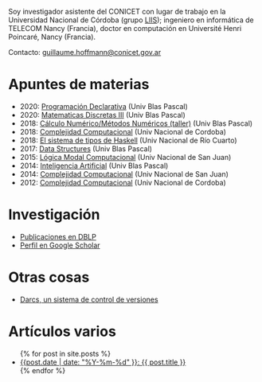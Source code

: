 Soy investigador asistente del CONICET con lugar de trabajo en la
Universidad Nacional de Córdoba (grupo [LIIS](https://liisgroup.github.io/));
ingeniero en informática de TELECOM Nancy (Francia), doctor en computación en Université Henri Poincaré, Nancy (Francia).

Contacto: <guillaume.hoffmann@conicet.gov.ar>

# Apuntes de materias

* 2020: [Programación Declarativa](pd20) (Univ Blas Pascal)
* 2020: [Matematicas Discretas III](md20) (Univ Blas Pascal)
* 2018: [Cálculo Numérico/Métodos Numéricos (taller)](2018_mn) (Univ Blas Pascal)
* 2018: [Complejidad Computacional](2018_cc) (Univ Nacional de Cordoba)
* 2018: [El sistema de tipos de Haskell](2018_rio_haskell) (Univ Nacional de Río Cuarto)
* 2017: [Data Structures](2017_ds) (Univ Blas Pascal)
* 2015: [Lógica Modal Computacional](2015_logicas_modales) (Univ Nacional de San Juan)
* 2014: [Inteligencia Artificial](2014_ia) (Univ Blas Pascal)
* 2014: [Complejidad Computacional](2014_cc) (Univ Nacional de San Juan)
* 2012: [Complejidad Computacional](2012_cc) (Univ Nacional de Cordoba)

# Investigación

* [Publicaciones en DBLP](https://dblp.uni-trier.de/pid/35/341-1.html)
* [Perfil en Google Scholar](https://scholar.google.com.ar/citations?user=d0O_hjsAAAAJ)

# Otras cosas

* [Darcs, un sistema de control de versiones](http://darcs.net)

# Artículos varios

<div class="posts">

<ul>
  {% for post in site.posts %}
    <li>
      <a href="{{ site.baseurl }}{{ post.url }}">{{post.date | date: "%Y-%m-%d" }}: {{ post.title }}</a>
    </li>
  {% endfor %}
</ul>
</div>
